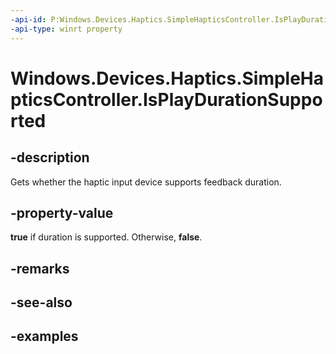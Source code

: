 ```yaml
---
-api-id: P:Windows.Devices.Haptics.SimpleHapticsController.IsPlayDurationSupported
-api-type: winrt property
---
```


<!-- Property syntax.
public bool IsPlayDurationSupported { get; }
-->

# Windows.Devices.Haptics.SimpleHapticsController.IsPlayDurationSupported

## -description
Gets whether the haptic input device supports feedback duration.

## -property-value
**true** if duration is supported. Otherwise, **false**.

## -remarks

## -see-also

## -examples

